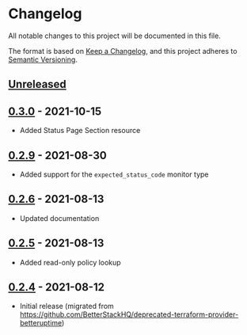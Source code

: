 # Changelog
All notable changes to this project will be documented in this file.

The format is based on [Keep a Changelog](https://keepachangelog.com/en/1.0.0/),
and this project adheres to [Semantic Versioning](https://semver.org/spec/v2.0.0.html).

## [Unreleased]

## [0.3.0] - 2021-10-15
- Added Status Page Section resource

## [0.2.9] - 2021-08-30
- Added support for the `expected_status_code` monitor type

## [0.2.6] - 2021-08-13
- Updated documentation

## [0.2.5] - 2021-08-13
- Added read-only policy lookup

## [0.2.4] - 2021-08-12
- Initial release (migrated from https://github.com/BetterStackHQ/deprecated-terraform-provider-betteruptime)

[Unreleased]: https://github.com/BetterStackHQ/terraform-provider-better-uptime/compare/v0.3.0...HEAD
[0.3.0]: https://github.com/BetterStackHQ/terraform-provider-better-uptime/compare/v0.3.0...v0.2.9
[0.2.9]: https://github.com/BetterStackHQ/terraform-provider-better-uptime/compare/v0.2.8...v0.2.9
[0.2.8]: https://github.com/BetterStackHQ/terraform-provider-better-uptime/compare/v0.2.7...v0.2.8
[0.2.7]: https://github.com/BetterStackHQ/terraform-provider-better-uptime/compare/v0.2.6...v0.2.7
[0.2.6]: https://github.com/BetterStackHQ/terraform-provider-better-uptime/compare/v0.2.5...v0.2.6
[0.2.5]: https://github.com/BetterStackHQ/terraform-provider-better-uptime/compare/v0.2.4...v0.2.5
[0.2.4]: https://github.com/BetterStackHQ/terraform-provider-better-uptime/releases/tag/v0.2.4
